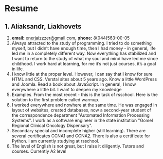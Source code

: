 # Resume
## 1. **Aliaksandr, Liakhovets**
2. **email:** enerjaizzzer@gmail.com, **phone:** 8(044)563-00-05
3. Always attracted to the study of programming. I tried to do something myself, but I didn’t have enough time, then I had money - in general, life led me in a completely different way. Now everything has stabilized and I want to return to the study of what my soul and mind have led me since childhood. I work hard at learning, for me it’s not just courses, it’s a goal in life.
4. I know little at the proper level. However, I can say that I know for sure HTML and CSS. Verstal sites about 5 years ago. Know a little WordPress and Joomla. Read a book about JavaScript. In general, I know everywhere a little bit. I want to deepen my knowledge
5. Examples. From the most recent - this is the task of rsschool. Here is the solution to the first problem called warmup.
6. I worked everywhere and nowhere at the same time. He was engaged in layout of websites, created databases, now a second-year student of the correspondence department "Automated Information Processing Systems". I work as a software engineer in the state institution "Gomel Regional Clinical Oncology Dispensary".
7. Secondary special and incomplete higher (still learning). There are several certificates CCNA1 and CCNA2. There is also a certificate for Python. I am currently studying at rsschool.
8. The level of English is not great, but I raise it diligently. Tutors and courses. Currently A2 level